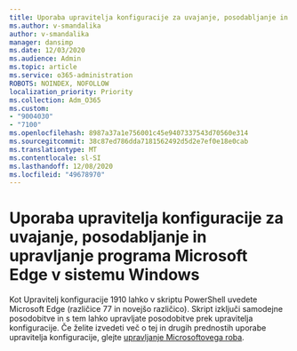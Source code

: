 ```yaml
---
title: Uporaba upravitelja konfiguracije za uvajanje, posodabljanje in upravljanje programa Microsoft Edge v sistemu Windows
ms.author: v-smandalika
author: v-smandalika
manager: dansimp
ms.date: 12/03/2020
ms.audience: Admin
ms.topic: article
ms.service: o365-administration
ROBOTS: NOINDEX, NOFOLLOW
localization_priority: Priority
ms.collection: Adm_O365
ms.custom:
- "9004030"
- "7100"
ms.openlocfilehash: 8987a37a1e756001c45e9407337543d70560e314
ms.sourcegitcommit: 38c87ed786dda7181562492d5d2e7ef0e18e0cab
ms.translationtype: MT
ms.contentlocale: sl-SI
ms.lasthandoff: 12/08/2020
ms.locfileid: "49678970"
---
```

# <a name="use-configuration-manager-to-deploy-update-and-manage-microsoft-edge-on-windows"></a>Uporaba upravitelja konfiguracije za uvajanje, posodabljanje in upravljanje programa Microsoft Edge v sistemu Windows

Kot Upravitelj konfiguracije 1910 lahko v skriptu PowerShell uvedete Microsoft Edge (različice 77 in novejšo različico). Skript izključi samodejne posodobitve in s tem lahko upravljate posodobitve prek upravitelja konfiguracije. Če želite izvedeti več o tej in drugih prednostih uporabe upravitelja konfiguracije, glejte [upravljanje Microsoftovega roba](https://docs.microsoft.com/mem/configmgr/apps/deploy-use/deploy-edge?).